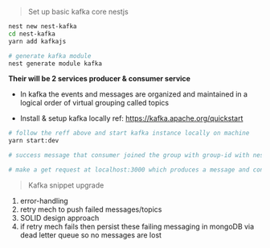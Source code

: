 > Set up basic kafka core nestjs

```bash
nest new nest-kafka
cd nest-kafka
yarn add kafkajs

# generate kafka module
nest generate module kafka
```

**Their will be 2 services producer & consumer service**

- In kafka the events and messages are organized and maintained in a logical order of virtual grouping called topics

- Install & setup kafka locally ref: https://kafka.apache.org/quickstart

```bash
# follow the reff above and start kafka instance locally on machine
yarn start:dev

# success message that consumer joined the group with group-id with nestjs application and group protocol round robin

# make a get request at localhost:3000 which produces a message and consumer logs out the topics from the producers
```

> Kafka snippet upgrade

1. error-handling
2. retry mech to push failed messages/topics
3. SOLID design approach
4. if retry mech fails then persist these failing messaging in mongoDB via dead letter queue so no messages are lost
